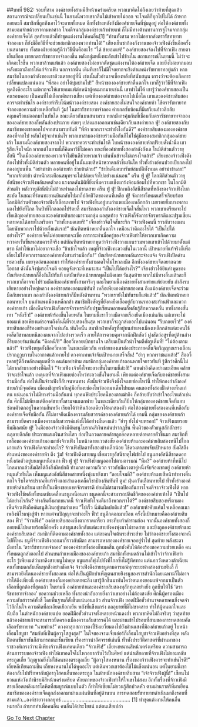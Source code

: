 ##บทที่ 982: รอบที่สาม
องค์ชายทั้งสามมีสีหน้าเคร่งเครียด พวกเขาคิดไม่ถึงเลยว่าท้ายที่สุดแล้วสถานการณ์จะเปลี่ยนเป็นเช่นนี้
ในยามนี้พวกเขากลืนไม่เข้าคายไม่ออก
จะโจมตีก็บุกไปไม่ได้ ถ้าหากถอยละก็ สมาชิกที่ถูกขังเอาไว้จะตายทั้งหมด
อีกทั้งข้างหลังยังมีองค์ชายเจ็ดที่ซุ่มดูอยู่
ต่อให้องค์ชายทั้งสามยอมจ่ายด้วยราคามหาศาล โจมตีจนกลุ่มองค์ชายเก้าพ่ายแพ้ ก็ไม่มีทางต้านทานการจู่โจมจากกลุ่มองค์ชายเจ็ดได้
สุดท้ายแล้วก็ทำชุดแต่งงานให้คนอื่น[1]
“ท่านทั้งสาม หากไม่อยากส่งตรารัชทายาทจำลองมา ก็ยังมีอีกวิธีที่จะช่วยสมาชิกของพวกท่านได้!”
เสียงเย็นชาก้องกังวานของจ้าวเฟิงดังขึ้นอีกครั้ง
บนสนามรบ ทั้งสองฝ่ายย่อมรู้ดีว่าวิธีนั้นคืออะไร
“ได้ ข้ายอมแพ้!”
องค์ชายสองจ้องไปที่จ้าวเฟิง สายตาเย็นเยือก เขายกตรารัชทายาทจำลองขึ้น พลังกลุ่มหนึ่งทะลักเข้าไปข้างใน
สถานการณ์ในยามนี้ ไม่ว่าจะเกิดอะไรขึ้น พวกเขาล้วนแพ้แล้ว
องค์ชายสองไม่อยากตัดชุดแต่งงานให้องค์ชายเจ็ด และยิ่งไม่อยากมอบพลังชะตามังกรให้แก่จ้าวเฟิง
นอกจากนั้น เดิมทีเขาก็ไม่มีใจอยากจะชิงตำแหน่งรัชทายาทอยู่แล้ว
หากสมาชิกในกองกำลังของเขาล้วนตายอยู่ที่นี่ เช่นนั้นขั้วอำนาจเบื้องหลังที่สนับสนุน เกรงว่าจะต้องเกิดการเปลี่ยนแปลงแน่นอน
“พี่สอง อย่าได้บุ่มบ่ามไป!”
สีหน้าขององค์ชายห้าตื่นตกใจ
เขาก็รู้ว่าวิธีที่จ้าวเฟิงพูดถึงคืออะไร แต่หากจะให้เขายอมแพ้ต่อหน้าผู้คนมากมายเช่นนี้ เขาทำไม่ได้
เขารู้ว่าองค์ชายสองเป็นคนรอบคอบ เป็นคนที่ไม่เลือกเดินทางเสี่ยง
แต่เพียงองค์ชายสองจากไปเมื่อใด เขาและองค์ชายสิบสองควรจะทำเช่นไร องค์ชายห้ารีบโน้มน้าวองค์ชายสอง
องค์ชายสองไม่สนใจองค์ชายห้า ใช้ตรารัชทายาทจำลองขอความช่วยเหลือทันที
วู้ม!
ในตรารัชทายาทจำลอง ค่ายกลซับซ้อนที่มีเสวียนอ้าวลึกลับคลุมเครือแผ่ออกมาในทันใด
ขณะเดียวกันบนสนามรบ หยกมังกรคุ้มกันที่เชื่อมกับตรารัชทายาทจำลองขององค์ชายสองก็พลันส่องประกาย ค่อยๆ เปล่งแสงออกมาเช่นเดียวกับแสงค่ายกล
ฟู่!
องค์ชายสองกับสมาชิกของเขาออกไปจากสนามรบทันที
“พี่ห้า พวกเราจะทำยังไงกันดี?”
องค์ชายสิบสองมององค์ชายสองที่จากไป พลันไม่รู้จะทำเช่นไร
พวกเขาสามองค์ชายร่วมมือกันก็ไม่ใช่คู่มือของสมาชิกกลุ่มองค์ชายเก้า ในยามนี้องค์ชายสองจากไป พวกเขาควรจะทำเช่นไรดี
ใบหน้าขององค์ชายห้าเปรียบดั่งน้ำนิ่ง เขารู้สึกเจ็บใจนัก หากแต่ในยามนี้ก็คิดหาวิธีไม่ออก
ขณะที่องค์ชายทั้งสองกำลังลังเล
ในมิติส่วนตัววายุอัสนี
“ในเมื่อองค์ชายของพวกเจ้าไม่ยินดีช่วยพวกเจ้า เช่นนั้นข้าจะไม่เกรงใจแล้ว!”
เสียงของจ้าวเฟิงดังก้องไปทั่วทั้งมิติส่วนตัว
หลายคนที่อยู่ในนั้นเผยสีหน้าหวาดกลัวขึ้นทันใด ทั่วทั้งร่างอ่อนปวกเปียกลงไปกองอยู่บนพื้น
“อย่าฆ่าข้า องค์ชายห้า ช่วยข้าด้วย!”
“ข้ายินดีมอบทรัพย์สมบัติทั้งหมด อย่าฆ่าข้าเลย!”
“หากเจ้าฆ่าข้า ตำหนักสะเทือนสมุทรจะไม่ปล่อยเจ้าไปอย่างแน่นอน”
ครืน ฟู่ ฟู่!
โลกมิติส่วนตัววายุอัสนีของจ้าวเฟิงพลันหดตัวลง แรงกดดันมิติที่ยิ่งเพิ่มความแข็งแกร่งห้อมล้อมไปที่พวกเขา
ในโลกมิติส่วนตัว พลังวายุอัสนีนับไม่ถ้วนฟาดลงไม่ขาดสาย
ครืน ฟู่ ฟู่!
ปีกเพลิงอัสนีสีชาดที่หลังของจ้าวเฟิงโบกสะบัด ในขณะที่ร่อนทะยานบินกลับไปมาก็ปลิดชีวิตของคนที่เหลือ
ฟู่!
จัดการทั้งหมดเสร็จเรียบร้อย โลกมิติส่วนตัวของจ้าวเฟิงก็เลือนหายไป
จ้าวเฟิงยืนอยู่บนกำแพงเมืองเหล็กกล้า เผยรอยยิ้มบางพลางมองไปยังที่ไกล
ในป่าที่ไกลออกไปร้อยลี้ สมาชิกกองกำลังองค์ชายเจ็ดใจสั่นไหว
พวกเขาเตรียมจะไปเชื้อเชิญองค์ชายสองและองค์ชายสิบสองมารวมกลุ่ม
ผลสุดท้าย จ้าวเฟิงก็จัดการจักรพรรดิและปฐมเซียนหลายคนได้ภายในพริบตา
“ฆ่าทั้งหมดเลยรึ!”
เจียงฮ่าวจิตใจสั่นระริก
“จ้าวเฟิงคนนี้ ราวกับวางแผนโดยนับพวกเราไปด้วยตั้งแต่แรก!”
บัณฑิตหน้าหยกตื่นตกใจ เหมือนว่าคิดอะไรได้
“เป็นไปได้อย่างไร?”
องค์ชายเจ็ดไม่ค่อยอยากจะเชื่อ
การกระทำเมื่อครู่ของจ้าวเฟิงทำให้พวกเขาเกิดความหวาดหวั่นขึ้นพอสมควรก็จริง
แต่บัณฑิตหน้าหยกพูดว่าจ้าวเฟิงวางแผนรวมพวกเขาเข้าไปด้วยมาตั้งแต่แรก นี่ทำให้เขาไม่อยากจะเชื่อ
“ข้าเข้าใจแล้ว เหตุที่จ้าวเฟิงทะลวงขั้นในเวลานี้ เป้าหมายที่แท้จริงก็เพื่อเลี่ยงไม่ให้พวกเราและองค์ชายทั้งสามร่วมมือกัน!”
บัณฑิตหน้าหยกพลันกระจ่างแจ้ง
จ้าวเฟิงปิดด่านทะลวงขั้น เผยจุดอ่อนออกมา ทำให้องค์ชายทั้งสามอดใจไม่ไหวลงมือ
อีกทั้งองค์ชายเจ็ดอยากฉวยโอกาส ดังนั้นจึงซุ่มรอโจมตี คอยดูจังหวะที่เหมาะสม
“เป็นไปได้อย่างไร?”
เจียงฮ่าวได้ยินคำพูดของบัณฑิตหน้าหยกก็อึ้งงันไปทันที
แต่บัณฑิตหน้าหยกพูดไม่ผิดเลย
วันสุดท้าย หากไม่มีทางอื่นแล้วละก็ พวกเขาก็อาจจะไปร่วมมือกับองค์ชายทั้งสามจริงๆ
และในยามนี้องค์ชายทั้งสามพ่ายแพ้ย่อยยับ กำลังรบเสียหายอย่างใหญ่หลวง องค์ชายสองยอมแพ้ทันที
เหลือเพียงองค์ชายสองคน ถึงแม้องค์ชายเจ็ดจะร่วมมือกับพวกเขา
กองกำลังองค์ชายเก้าก็มีพลังต้านทาน
“พวกเรายังไม่ทันรบก็แพ้แล้ว!”
บัณฑิตหน้าหยกถอนหายใจ
บนกำแพงเมืองเหล็กกล้า
สมาชิกฝั่งศัตรูที่ยังคงยืดเยื้ออยู่กับวานรทองสะท้านฟ้าและพวกองค์ชายเก้า เมื่อเห็นจ้าวเฟิงสังหารจักรพรรดิกับปฐมเซียนหลายคนก็พลันรู้สึกหวาดหวั่น ขาทั้งสองสั่นเทา
“หนีเร็ว!”
องค์ชายห้าร้องขึ้นโดยพลัน ในยามนี้เขาก็วางมือจากเรื่องยึดเมืองเช่นกัน
แต่เขาจะไม่ยอมแพ้ ขอเพียงแค่รอจนถึงคืนนี้ที่รอบสองสิ้นสุด พวกเขาก็จะถูกส่งออกไปแน่นอน
“รีบถอยเร็ว!”
องค์ชายสิบสองก็ร้องอย่างตกใจเช่นกัน
ทันใดนั้น สมาชิกฝ่ายศัตรูที่อยู่บนกำแพงเมืองเหล็กกล้าแต่ละคนใช้เคล็ดวิชาหลบหนีของตนจากไปอย่างรวดเร็ว
ภายใต้การควบคุมจากนักฝึกสัตว์ ฝูงสัตว์อสูรที่อยู่ด้านล่างก็รีบถอยร่นเช่นกัน
“คิดหนีรึ!”
สืออวี่เหลยเบิกบานใจ เตรียมเป็นตัวนำโจมตีศัตรูเต็มที่!
“ไม่ต้องตามแล้ว!”
จ้าวเฟิงหยุดยั้งสืออวี่เหลย
ในขณะเดียวกัน ตาซ้ายของเขาส่องประกายคลื่นจิตวิญญาณรางเลือน ปรากฏวูบวาบในอากาศแล้วหายไป
ดวงตาเทพเจ้าจับเป้าหมายเสร็จสิ้น!
“ฮ่าๆ พวกเราชนะแล้ว!”
สืออวี่เหลยรู้ดีถึงหลักเหตุผลที่ว่า คนล้มอย่าข้าม
สมาชิกกลุ่มองค์ชายเก้าถอนหายใจยาวทันที รู้สึกว่าศึกนี้ไม่ได้ยากลำบากอย่างที่คิดไว้
“จ้าวเฟิง เจ้าตั้งใจทะลวงขั้นในยามนี้ล่ะสิ!”
ตาเฒ่าอิงคิดอย่างละเอียด คล้ายว่าจะเข้าใจแล้ว เหตุผลที่จ้าวเฟิงเผยช่องโหว่ทะลวงขั้นในยามนี้
เพียงแค่องค์ชายเจ็ดกับองค์ชายทั้งสามร่วมมือกัน ต่อให้เป็นจ้าวเฟิงก็อับจนหนทาง
ดังนั้นจ้าวเฟิงจึงตั้งใจเผยช่องโหว่นี้ ทำให้กองกำลังองค์ชายเก้ามีจุดอ่อน
เมื่อเผชิญหน้ากับคู่มือที่เผยช่องโหว่ออกมาเต็มไปหมด คนของทั้งสองฝั่งต่างเห็นแก่ตน แน่นอนว่าไม่มีทางร่วมมือกันแน่
ทุกคนฟังประโยคนี้ของตาเฒ่าอิง ก็คล้ายกับว่าเข้าใจอะไรแล้วเช่นกัน
ศึกนี้ไม่เพียงแต่ตีองค์ชายทั้งสามจนแตกพ่าย ในขณะเดียวกันก็บีบให้กลุ่มขององค์ชายเจ็ดที่แอบซ่อนตัวตกอยู่ในความสิ้นหวัง เรียกได้ว่าหินก้อนเดียวได้นกสองตัว
ต่อให้องค์ชายทั้งสองคนที่เหลือกับองค์ชายเจ็ดจับมือกัน ก็ไม่อาจยึดเมืองความลับสวรรค์ขององค์ชายเก้าได้
ยามนี้ กลุ่มขององค์ชายเก้าสามารถยึดครองเมืองความลับสวรรค์แห่งนี้ได้อย่างมั่นคงแล้ว
“ฮ่าๆ ยังไม่จบหรอก!”
จ้าวเฟิงเผยรอยยิ้มมีเลศนัย
ฟู่!
ในมือของจ้าวเฟิงมีคันธนูโบราณสีเงินหม่นปรากฏขึ้น พื้นผิวของตัวธนูสลักอักขระฉลุลายลึกลับ ประกายแสงเงินสว่างไสว ก่อเป็นลวดลายคล้ายลูกอ๊อดหลายต่อหลายตัวขึ้นมา
สมาชิกที่เหลือขององค์ชายเก้ามองมายังจ้าวเฟิง ใบหน้าฉายแววสงสัย
องค์ชายห้าและองค์ชายสิบสองหนีไปไกลมากแล้ว จ้าวเฟิงคิดจะทำอะไร?
จ้าวเฟิงปิดตาทั้งสองข้างเล็กน้อย ใช้ดวงตาเทพจับเป้าหมาย สัมผัสถึงตำแหน่งขององค์ชายห้า
ตึง วู้ม!
จ้าวเฟิงดึงสายธนู เชื่อมวายุอัสนีธาตุไฟเข้าไป ธนูแสงอัสนีสีชาดดอกหนึ่งก่อตัวอยู่บนธนูเหนือนภา
ฟิ้ว ฟู่ ฟู่!
จ้าวเฟิงยิงธนูออกไปตามอารมณ์
“หืม?”
องค์ชายห้าที่หนีไปไกลมากแล้วสัมผัสได้ถึงสิ่งผิดปกติ ท่ามกลางความวิเวก ราวกับมีดวงตาคู่หนึ่งจับจ้องเขาอยู่
องค์ชายห้าหมุนตัวทันใด เห็นธนูแสงอัสนีสีชาดสายหนึ่งพุ่งมายังเขา
“ลอบโจมตี?”
องค์ชายห้าเผยสีหน้าท่าทางตื่นตกใจ รีบโคจรปราณที่แท้จริงและสำแดงเคล็ดวิชาป้องกันทันที
ตูม!
ฝุ่นควันเลือนหายไป ทั่วทั้งร่างองค์ชายห้าดำเกรียม
เขาที่เป็นเพียงขอบเขตจักรพรรดิ ย่อมไม่สามารถป้องกันการโจมตีจากจ้าวเฟิงได้
หากจ้าวเฟิงใช้พลังทั้งหมดขับเคลื่อนธนูเหนือนภา ธนูดอกนี้จะสามารถปลิดชีวิตขององค์ชายห้าได้
“เป็นไปได้อย่างไรกัน? ห่างกันตั้งมากขนาดนี้ จ้าวเฟิงยังโจมตีมาถึงพวกเราได้?”
องค์ชายสิบสองหรี่ตามอง เห็นจ้าวเฟิงถือคันธนูสีเงินอยู่บนกำแพง
“ไปเร็ว นี่มันผิดปกติแล้ว!”
องค์ชายห้าคับแค้นใจเหลือคณนา เพลิงพิโรธพุ่งสู่ฟ้า หากแต่จนปัญญาจะทำอะไร
ฟิ้ว!
ธนูอีกดอกมาเยือน ครั้งนี้เป้าหมายคือองค์ชายสิบสอง
ฟิ้ว!
“จ้าวเฟิง!”
องค์ชายสิบสองเบิ่งตากราดเกรี้ยว กระทืบเท้าคำรามก้อง
จากนั้นองค์ชายทั้งสองก็ถอยหนีไปหลายร้อยลี้อีกครั้ง
แต่ธนูแสงลึกลับแต่ละสายยังคงพุ่งมาไม่ขาดสาย และยิงถูกองค์ชายห้าและองค์ชายสิบสอง!
สมาชิกที่ติดตามองค์ชายทั้งสอง แต่ละคนใจเต้นระส่ำระส่าย
ไม่ว่าองค์ชายทั้งสองจะหนีไปที่ไหน ธนูที่จ้าวเฟิงยิงออกมาก็ราวกับมีตา สามารถหาสององค์ชายเจออยู่ร่ำไป
สุดท้าย พลังชะตามังกรใน ‘ตรารัชทายาทจำลอง’ ขององค์ชายทั้งสองก็หมดสิ้น ถูกบังคับให้ต้องร้องขอความช่วยเหลือ คนทั้งหมดถูกส่งออกไป
ส่วนบนกำแพงเมืองขององค์ชายเก้า สมาชิกทั้งหมดล้วนไม่เข้าใจว่าจ้าวเฟิงทำอะไร
รู้เพียงแต่ว่าเขาดึงสายธนูไม่หยุด ธนูแสงก็พุ่งไปยังที่ไกลซึ่งไม่รู้ทิศทาง
แต่นอกวังหลวงต้าเฉียน คนทั้งหมดกลับเห็นทุกสิ่งอย่างชัดแจ้ง
จ้าวเฟิงดึงสายธนูตามอารมณ์ทุกระยะห่างสองสามพันลี้ ก็สามารถยิงโดนองค์ชายทั้งสองคน ต่อให้เป็นผู้ฝึกบำเพ็ญตนสายยิงธนูของราชสำนักโดยเฉพาะก็ไม่อาจทำได้ถึงเพียงนี้
องค์ชายสองก็มองอย่างตกตะลึง เขารู้สึกขึ้นมาทันใดว่าตนเองยอมแพ้จากมาเป็นตัวเลือกที่ถูกต้องที่สุดแล้ว
ในยามนี้ องค์ชายห้าและองค์ชายสิบสองทุลักทุเลอย่างยิ่ง ถูกบีบให้ใช้ ‘ตรารัชทายาทจำลอง’ ขอความช่วยเหลือ ทั้งสองน่าอับอายยิ่งกว่าเขาอย่างไม่ต้องสงสัย
ศึกนี้ผู้ครองเมืองความลับสวรรค์ทั้งสี่ โดยพื้นฐานก็ตั้งขึ้นแน่นอนแล้ว
ส่วนจ้าวเฟิง ยอดฝีมือขั้วอำนาจหลายคนยิ่งจดจำไว้ลึกในใจ
ความคิดที่ละเอียดเยือกเย็น พลังที่แข็งแกร่ง กลอุบายที่มีไม่ขาดสาย ทำให้ผู้คนตกใจและนับถือ
ในตำหนักองค์ชายแปด ยอดฝีมือขั้วอำนาจทั้งหลายหน้าแดงก่ำ
พวกเขาคิดไม่ถึงจริงๆ ว่าสุดท้ายแล้วองค์ชายเก้าจะสามารถยึดครองเมืองความลับสวรรค์ได้ และผ่านเข้าไปรอบที่สามของการทดสอบคัดเลือกรัชทายาท
“นายท่าน!”
ดวงตาสุกสกาวของปี้ชิงเยวี่ยมองไปยังม่านแสงที่มีองค์ชายเก้าอยู่ ใบหน้าเลื่อมใสบูชา
“สมกับที่เป็นผู้อาวุโสสูงสุด!”
ในใจของจานเจี๋ยเอ๋อร์ก็เลื่อมใสบูชาจ้าวเฟิงอย่างที่สุด
พลังฝึกตนขั้นราชันก็สามารถชนะชั้นเซียน เรื่องราวน่าอัศจรรย์เช่นนี้ ทั่วทั้งประวัติศาสตร์ที่ผ่านมาของราชวงศ์เกรงว่าจะมีเพียงจ้าวเฟิงแค่คนเดียว
“จ้าวเฟิง!”
เถี่ยหงหนานสีหน้าเคร่งเครียด
ความสามารถด้านการรบของจ้าวเฟิง ทำให้เขาอดใจไม่ไหวอยากรับไว้เป็นศิษย์ แต่น่าเสียดายที่จ้าวเฟิงไม่ยอมกลับตระกูลเถี่ย วิญญาณยิ่งไม่ใช่คนของตระกูลเถี่ย
“ผู้อาวุโสหงหนาน เรื่องของจ้าวเฟิงควรจะทำเช่นไรดี!”
เถี่ยหลีเทียนถามขึ้น
เถี่ยหงหนานไม่ได้พูดอะไร แต่เดิมพวกเขาต้องใช้ไม้แข็งแน่นอน
แต่ในยามนี้เขาต้องกลับไปปรึกษากับผู้อาวุโสคนอื่นของตระกูล
ในตำหนักองค์ชายสิบสาม
“เจ้าจ้าวเฟิงผู้นี้!”
เซียนโม๋ยวนแห่งวังเก้านิรยมีสีหน้าเคร่งเครียด
ศักยภาพของจ้าวเฟิงทำให้ใจเขาไม่สงบ
อีกทั้งเรื่องที่จ้าวเฟิงมีสายเลือดเพลิงมารโลหิตที่สมบูรณ์แบบในตัว ก็ทำให้เซียนโม๋ยวนรู้สึกปวดหัว
ตามม่านราตรีที่มาเยือน สมาชิกขององค์ชายเจ็ดถูกส่งออกมาผ่านแผ่นหินที่อยู่ด้านบน
การทดสอบรัชทายาทดำเนินมาถึงรอบที่สามแล้ว...องค์ชายวางกลยุทธ์
……………………………………….
[1] ทำชุดแต่งงานให้คนอื่น หมายถึง ลำบากทำเพื่อคนอื่น คนอื่นได้ประโยชน์ แต่ตนเสียเปล่า


[Go To Next Chapter]( ./220.md)